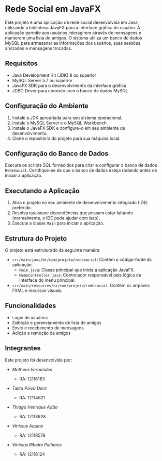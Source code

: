
# Rede Social em JavaFX

Este projeto é uma aplicação de rede social desenvolvida em Java, utilizando a biblioteca JavaFX para a interface gráfica do usuário. A aplicação permite aos usuários interagirem através de mensagens e manterem uma lista de amigos. O sistema utiliza um banco de dados MySQL para armazenar as informações dos usuários, suas sessões, amizades e mensagens trocadas.

## Requisitos

- Java Development Kit (JDK) 8 ou superior
- MySQL Server 5.7 ou superior
- JavaFX SDK para o desenvolvimento da interface gráfica
- JDBC Driver para conexão com o banco de dados MySQL

## Configuração do Ambiente

1. Instale a JDK apropriada para seu sistema operacional.
2. Instale o MySQL Server e o MySQL Workbench.
3. Instale o JavaFX SDK e configure-o em seu ambiente de desenvolvimento.
4. Clone o repositório do projeto para sua máquina local.

## Configuração do Banco de Dados

Execute os scripts SQL fornecidos para criar e configurar o banco de dados `RedeSocial`. Certifique-se de que o banco de dados esteja rodando antes de iniciar a aplicação.

## Executando a Aplicação

1. Abra o projeto no seu ambiente de desenvolvimento integrado (IDE) preferido.
2. Resolva quaisquer dependências que possam estar faltando (normalmente, o IDE pode ajudar com isso).
3. Execute a classe `Main` para iniciar a aplicação.

## Estrutura do Projeto

O projeto está estruturado da seguinte maneira:

- `src/main/java/br/com/projeto/redesocial`: Contém o código-fonte da aplicação.
  - `Main.java`: Classe principal que inicia a aplicação JavaFX.
  - `MenuController.java`: Controlador responsável pela lógica da interface do menu principal.
- `src/main/resources/br/com/projeto/redesocial`: Contém os arquivos FXML e recursos visuais.

## Funcionalidades

- Login de usuários
- Exibição e gerenciamento de lista de amigos
- Envio e recebimento de mensagens
- Adição e remoção de amigos

## Integrantes

Este projeto foi desenvolvido por:

- *Matheus Fernandes*
  - RA: 12116183

- *Talita Paiva Diniz*
  - RA: 12114621

- *Thiago Henrique Adão*
  - RA: 12113928

- *Vinícius Aquino*
  - RA: 12118578

- *Vinícius Ribeiro Palhares*
  - RA: 12118124
